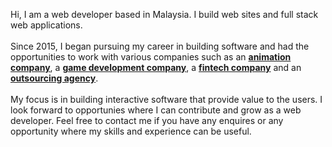 Hi, I am a web developer based in Malaysia. I build web sites and full stack web applications.
\
\
Since 2015, I began pursuing my career in building software and had the opportunities to work with various companies such as an [**animation company**](https://ed-online.com.my/), a [**game development company**](https://www.gameka.my/site/), a [**fintech company**](https://www.excelforce.com.my/) and an [**outsourcing agency**](https://www.snovations.com/).
\
\
My focus is in building interactive software that provide value to the users. I look forward to opportunies where I can contribute and grow as a web developer. Feel free to contact me if you have any enquires or any opportunity where my skills and experience can be useful.